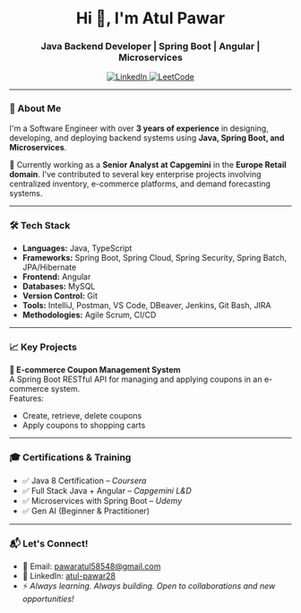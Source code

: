 <h1 align="center">Hi 👋, I'm Atul Pawar</h1>
<h3 align="center">Java Backend Developer | Spring Boot | Angular | Microservices</h3>

<p align="center">
  <a href="https://www.linkedin.com/in/atul-pawar28/" target="_blank">
    <img src="https://img.shields.io/badge/LinkedIn-Connect-blue?logo=linkedin" alt="LinkedIn"/>
  </a>
  <a href="https://leetcode.com/u/Atul4912/" target="_blank">
    <img src="https://img.shields.io/badge/LeetCode-Profile-orange?logo=leetcode" alt="LeetCode"/>
  </a>
</p>

---

### 🌟 About Me

I'm a Software Engineer with over **3 years of experience** in designing, developing, and deploying backend systems using **Java, Spring Boot, and Microservices**.

💼 Currently working as a **Senior Analyst at Capgemini** in the **Europe Retail domain**. I've contributed to several key enterprise projects involving centralized inventory, e-commerce platforms, and demand forecasting systems.

---

### 🛠️ Tech Stack

- **Languages:** Java, TypeScript  
- **Frameworks:** Spring Boot, Spring Cloud, Spring Security, Spring Batch, JPA/Hibernate  
- **Frontend:** Angular  
- **Databases:** MySQL  
- **Version Control:** Git  
- **Tools:** IntelliJ, Postman, VS Code, DBeaver, Jenkins, Git Bash, JIRA  
- **Methodologies:** Agile Scrum, CI/CD  

---

### 📈 Key Projects

**🛒 E-commerce Coupon Management System**  
A Spring Boot RESTful API for managing and applying coupons in an e-commerce system.  
Features:
- Create, retrieve, delete coupons
- Apply coupons to shopping carts

---

### 🎓 Certifications & Training

- ✅ Java 8 Certification – *Coursera*  
- ✅ Full Stack Java + Angular – *Capgemini L&D*  
- ✅ Microservices with Spring Boot – *Udemy*  
- ✅ Gen AI (Beginner & Practitioner)

---

### 📬 Let's Connect!

- 📧 Email: [pawaratul58548@gmail.com](mailto:pawaratul58548@gmail.com)  
- 🔗 LinkedIn: [atul-pawar28](https://www.linkedin.com/in/atul-pawar28/)  
- ⚡ *Always learning. Always building. Open to collaborations and new opportunities!*

